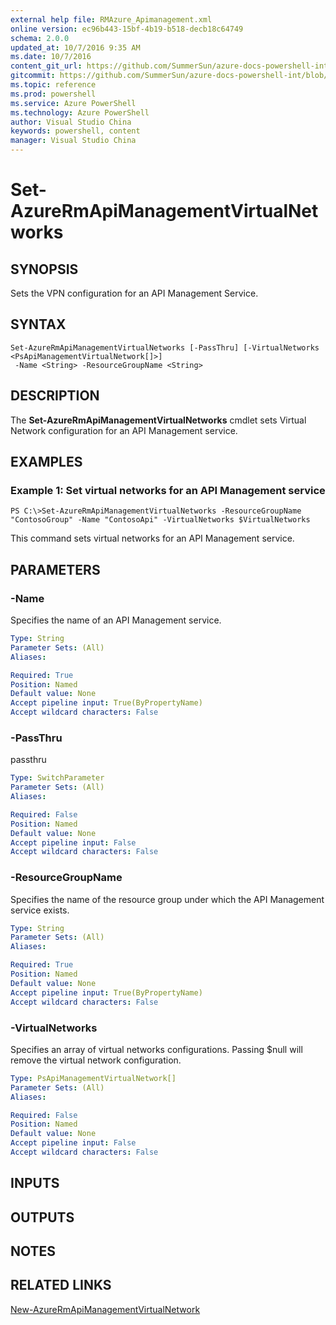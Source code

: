```yaml
---
external help file: RMAzure_Apimanagement.xml
online version: ec96b443-15bf-4b19-b518-decb18c64749
schema: 2.0.0
updated_at: 10/7/2016 9:35 AM
ms.date: 10/7/2016
content_git_url: https://github.com/SummerSun/azure-docs-powershell-int/blob/master/azureps-cmdlets-docs/Resource%20Manager/v1.0/AzureRM.APIManagement/Set-AzureRmApiManagementVirtualNetworks.md
gitcommit: https://github.com/SummerSun/azure-docs-powershell-int/blob/3c5913303624ba7a7970d6758aac68ea04359cee/azureps-cmdlets-docs/Resource%20Manager/v1.0/AzureRM.APIManagement/Set-AzureRmApiManagementVirtualNetworks.md
ms.topic: reference
ms.prod: powershell
ms.service: Azure PowerShell
ms.technology: Azure PowerShell
author: Visual Studio China
keywords: powershell, content
manager: Visual Studio China
---
```


# Set-AzureRmApiManagementVirtualNetworks
## SYNOPSIS
Sets the VPN configuration for an API Management Service.

## SYNTAX

```
Set-AzureRmApiManagementVirtualNetworks [-PassThru] [-VirtualNetworks <PsApiManagementVirtualNetwork[]>]
 -Name <String> -ResourceGroupName <String>
```

## DESCRIPTION
The **Set-AzureRmApiManagementVirtualNetworks** cmdlet sets Virtual Network configuration for an API Management service.

## EXAMPLES

### Example 1: Set virtual networks for an API Management service
```
PS C:\>Set-AzureRmApiManagementVirtualNetworks -ResourceGroupName "ContosoGroup" -Name "ContosoApi" -VirtualNetworks $VirtualNetworks
```

This command sets virtual networks for an API Management service.

## PARAMETERS

### -Name
Specifies the name of an API Management service.

```yaml
Type: String
Parameter Sets: (All)
Aliases: 

Required: True
Position: Named
Default value: None
Accept pipeline input: True(ByPropertyName)
Accept wildcard characters: False
```

### -PassThru
passthru

```yaml
Type: SwitchParameter
Parameter Sets: (All)
Aliases: 

Required: False
Position: Named
Default value: None
Accept pipeline input: False
Accept wildcard characters: False
```

### -ResourceGroupName
Specifies the name of the resource group under which the API Management service exists.

```yaml
Type: String
Parameter Sets: (All)
Aliases: 

Required: True
Position: Named
Default value: None
Accept pipeline input: True(ByPropertyName)
Accept wildcard characters: False
```

### -VirtualNetworks
Specifies an array of virtual networks configurations.
Passing $null will remove the virtual network configuration.

```yaml
Type: PsApiManagementVirtualNetwork[]
Parameter Sets: (All)
Aliases: 

Required: False
Position: Named
Default value: None
Accept pipeline input: False
Accept wildcard characters: False
```

## INPUTS

## OUTPUTS

## NOTES

## RELATED LINKS

[New-AzureRmApiManagementVirtualNetwork](ec96b443-15bf-4b19-b518-decb18c64749)

